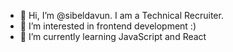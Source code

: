- 👋 Hi, I’m @sibeldavun. I am a Technical Recruiter.
- 👀 I’m interested in frontend development :)
- 🌱 I’m currently learning JavaScript and React
<!---
sibeldavun/sibeldavun is a ✨ special ✨ repository because its `README.md` (this file) appears on your GitHub profile.
You can click the Preview link to take a look at your changes.
--->

